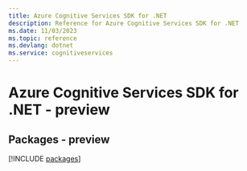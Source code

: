 ```yaml
---
title: Azure Cognitive Services SDK for .NET
description: Reference for Azure Cognitive Services SDK for .NET
ms.date: 11/03/2023
ms.topic: reference
ms.devlang: dotnet
ms.service: cognitiveservices
---
```

# Azure Cognitive Services SDK for .NET - preview
## Packages - preview
[!INCLUDE [packages](cognitive-services-index.md)]